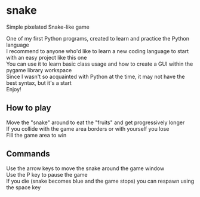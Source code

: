 # snake
Simple pixelated Snake-like game  

One of my first Python programs, created to learn and practice the Python language  
I recommend to anyone who'd like to learn a new coding language to start with an easy project like this one  
You can use it to learn basic class usage and how to create a GUI within the pygame library workspace  
Since I wasn't so acquainted with Python at the time, it may not have the best syntax, but it's a start  
Enjoy!  

## How to play
Move the "snake" around to eat the "fruits" and get progressively longer  
If you collide with the game area borders or with yourself you lose  
Fill the game area to win  

## Commands
Use the arrow keys to move the snake around the game window  
Use the P key to pause the game  
If you die (snake becomes blue and the game stops) you can respawn using the space key  
